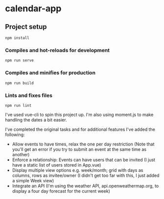 # calendar-app

## Project setup
```
npm install
```

### Compiles and hot-reloads for development
```
npm run serve
```

### Compiles and minifies for production
```
npm run build
```

### Lints and fixes files
```
npm run lint
```

I've used vue-cli to spin this project up. I'm also using moment.js to make handling the dates a bit easier.

I've completed the original tasks and for additional features I've added the following:
- Allow events to have times, relax the one per day restriction (Note that you'll get an error if you try to submit an event at the same time as another)
- Enforce a relationship: Events can have users that can be invited (I just have a static list of users stored in App.vue)
- Display multiple view options e.g. week/month; grid with days as columns, rows as invitee/owner (I didn't get too far with this, I just added a simple Week view)
- Integrate an API (I'm using the weather API, api.openweathermap.org, to display a four day forecast for the current week)

